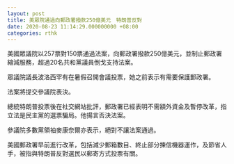 ```yaml
---
layout: post
title: 美眾院通過向郵政署撥款250億美元　特朗普反對
date: 2020-08-23 11:14:29.000000000 +08:00
categories: rthk
---
```


美國眾議院以257票對150票通過法案，向郵政署撥款250億美元，並制止郵政署縮減服務，超過20名共和黨議員倒戈支持法案。

眾議院議長波洛西罕有在暑假召開會議投票，她之前表示有需要保護郵政署。

法案將提交參議院表決。

總統特朗普投票後在社交網站批評，郵政署已經表明不需額外資金及暫停改革，指立法是民主黨的選票騙局。他揚言否決法案。

參議院多數黨領袖麥康奈爾亦表示，絕對不讓法案通過。

美國郵政署早前進行改革，包括減少郵箱數目、終止部分揀信機器運作，及節省人手，被指與特朗普反對選民以郵寄方式投票有關。
